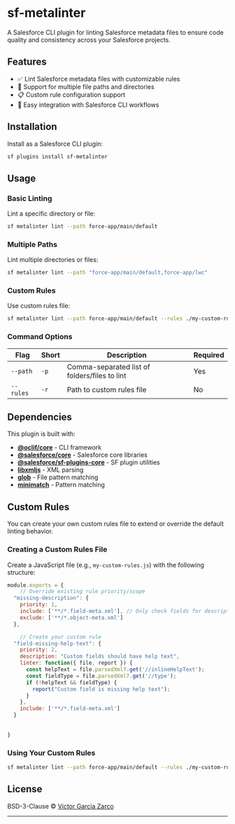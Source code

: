 # sf-metalinter

A Salesforce CLI plugin for linting Salesforce metadata files to ensure code quality and consistency across your Salesforce projects.

## Features

- ✅ Lint Salesforce metadata files with customizable rules
- 🎯 Support for multiple file paths and directories
- 📋 Custom rule configuration support
- 🚀 Easy integration with Salesforce CLI workflows

## Installation

Install as a Salesforce CLI plugin:

```bash
sf plugins install sf-metalinter
```

## Usage

### Basic Linting
Lint a specific directory or file:

```bash
sf metalinter lint --path force-app/main/default
```

### Multiple Paths
Lint multiple directories or files:

```bash
sf metalinter lint --path "force-app/main/default,force-app/lwc"
```

### Custom Rules
Use custom rules file:

```bash
sf metalinter lint --path force-app/main/default --rules ./my-custom-rules.js
```

### Command Options

| Flag | Short | Description | Required |
|------|-------|-------------|----------|
| `--path` | `-p` | Comma-separated list of folders/files to lint | Yes |
| `--rules` | `-r` | Path to custom rules file | No |

## Dependencies

This plugin is built with:

- **[@oclif/core](https://github.com/oclif/core)** - CLI framework
- **[@salesforce/core](https://github.com/forcedotcom/sfdx-core)** - Salesforce core libraries  
- **[@salesforce/sf-plugins-core](https://github.com/salesforcecli/sf-plugins-core)** - SF plugin utilities
- **[libxmljs](https://github.com/libxmljs/libxmljs)** - XML parsing
- **[glob](https://github.com/isaacs/node-glob)** - File pattern matching
- **[minimatch](https://github.com/isaacs/minimatch)** - Pattern matching

## Custom Rules

You can create your own custom rules file to extend or override the default linting behavior.

### Creating a Custom Rules File

Create a JavaScript file (e.g., `my-custom-rules.js`) with the following structure:

```javascript
module.exports = {
	// Override existing rule priority/scope
  "missing-description": {
    priority: 1,
    include: ['**/*.field-meta.xml'], // Only check fields for descriptions
    exclude: ['**/*.object-meta.xml']
  },

	// Create your custom rule
  "field-missing-help-text": {
    priority: 2, 
    description: "Custom fields should have help text",
    linter: function({ file, report }) {
      const helpText = file.parsedXml?.get('//inlineHelpText');
      const fieldType = file.parsedXml?.get('//type');
      if (!helpText && fieldType) {
        report("Custom field is missing help text");
      }
    },
    include: ['**/*.field-meta.xml']
  }
  
  
}
```





### Using Your Custom Rules

```bash
sf metalinter lint --path force-app/main/default --rules ./my-custom-rules.js
```

## License

BSD-3-Clause © [Victor Garcia Zarco](https://github.com/victorgz)

---


